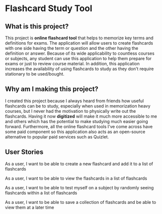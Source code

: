 # Flashcard Study Tool

## What is this project?

This project is **online flashcard tool** that helps to memorize key terms and definitions for exams. The application will
allow users to create flashcards with one side having the term or question and the other having the definition or answer.
Because of its wide applicability to countless courses or subjects, any student can use this application to help them prepare for
exams or just to review course material. In addition, this application increases the availability of using flashcards to study
as they don't require stationary to be used/bought.

## Why am I making this project?

I created this project because I always heard from friends how useful flashcards can be to study, especially when used in memorization heavy courses,
but I never had the motivation to physically write out
the flashcards. Having it now **digitized** will make it much more accessible to me and others which has the potential to make studying
much easier going forward. Furthermore, all the online flashcard tools I've come across have some paid component so this application
also acts as an open-source alternative to popular paid services such as Quizlet.

## User Stories

As a user, I want to be able to create a new flashcard and add it to a list of flashcards

As a user, I want to be able to view the flashcards in a list of flashcards

As a user, I want to be able to test myself on a subject by randomly seeing flashcards within a list of flashcards

As a user, I want to be able to save a collection of flashcards and be able to view them at a later time